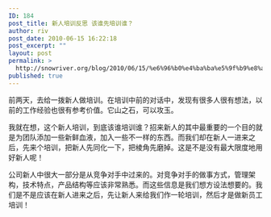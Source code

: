 ```yaml
---
ID: 184
post_title: 新人培训反思 该谁先培训谁？
author: riv
post_date: 2010-06-15 16:22:18
post_excerpt: ""
layout: post
permalink: >
  http://snowriver.org/blog/2010/06/15/%e6%96%b0%e4%ba%ba%e5%9f%b9%e8%ae%ad%e5%8f%8d%e6%80%9d-%e8%af%a5%e8%b0%81%e5%85%88%e5%9f%b9%e8%ae%ad%e8%b0%81%ef%bc%9f/
published: true
---
```

前两天，去给一拨新人做培训。在培训中前的对话中，发现有很多人很有想法，以前的工作经验也很有参考价值。它山之石，可以攻玉。

我就在想，这个新人培训，到底该谁培训谁？招来新人的其中最重要的一个目的就是为团队添加一些新鲜血液，加入一些不一样的东西。而我们却在新人一进来之后，先来个培训，把新人先同化一下，把棱角先磨掉。这是不是没有最大限度地用好新人呢！

公司新人中很大一部分是从竞争对手中过来的。对竞争对手的做事方式，管理架构，技术特点，产品结构等应该非常熟悉。而这些信息是我们想方设法想要的。我们是不是应该在新人进来之后，先让新人来给我们作一轮培训，然后才是做新员工培训！